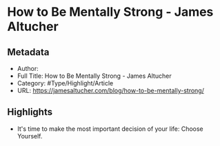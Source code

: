 # How to Be Mentally Strong - James Altucher

## Metadata

* Author: 
* Full Title: How to Be Mentally Strong - James Altucher
* Category: #Type/Highlight/Article
* URL: https://jamesaltucher.com/blog/how-to-be-mentally-strong/

## Highlights

* It's time to make the most important decision of your life: Choose Yourself.
